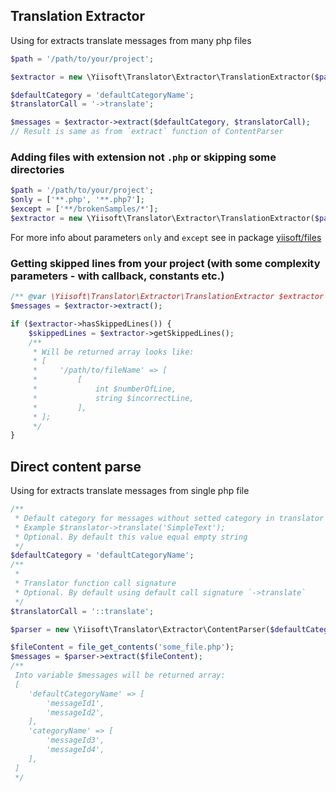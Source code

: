 ## Translation Extractor

Using for extracts translate messages from many php files

```php
$path = '/path/to/your/project';

$extractor = new \Yiisoft\Translator\Extractor\TranslationExtractor($path);

$defaultCategory = 'defaultCategoryName';
$translatorCall = '->translate';

$messages = $extractor->extract($defaultCategory, $translatorCall);
// Result is same as from `extract` function of ContentParser
```

### Adding files with extension not `.php` or skipping some directories
```php
$path = '/path/to/your/project';
$only = ['**.php', '**.php7'];
$except = ['**/brokenSamples/*'];
$extractor = new \Yiisoft\Translator\Extractor\TranslationExtractor($path, $only, $except);
```

For more info about parameters `only` and `except` see in package [yiisoft/files](https://github.com/yiisoft/files)

### Getting skipped lines from your project (with some complexity parameters - with callback, constants etc.)

```php
/** @var \Yiisoft\Translator\Extractor\TranslationExtractor $extractor */
$messages = $extractor->extract();

if ($extractor->hasSkippedLines()) {
    $skippedLines = $extractor->getSkippedLines();
    /**
     * Will be returned array looks like: 
     * [
     *     '/path/to/fileName' => [
     *         [
     *             int $numberOfLine,
     *             string $incorrectLine,
     *         ],
     * ];
     */
}
```

## Direct content parse

Using for extracts translate messages from single php file

```php
/**
 * Default category for messages without setted category in translator call. 
 * Example $translator->translate('SimpleText');
 * Optional. By default this value equal empty string
 */
$defaultCategory = 'defaultCategoryName';
/**
 * 
 * Translator function call signature
 * Optional. By default using default call signature `->translate`
 */  
$translatorCall = '::translate';

$parser = new \Yiisoft\Translator\Extractor\ContentParser($defaultCategory, $translatorCall);

$fileContent = file_get_contents('some_file.php');
$messages = $parser->extract($fileContent);
/**
 Into variable $messages will be returned array:
 [
    'defaultCategoryName' => [
        'messageId1',
        'messageId2',
    ],
    'categoryName' => [
        'messageId3',
        'messageId4',
    ],
 ]
 */
```

